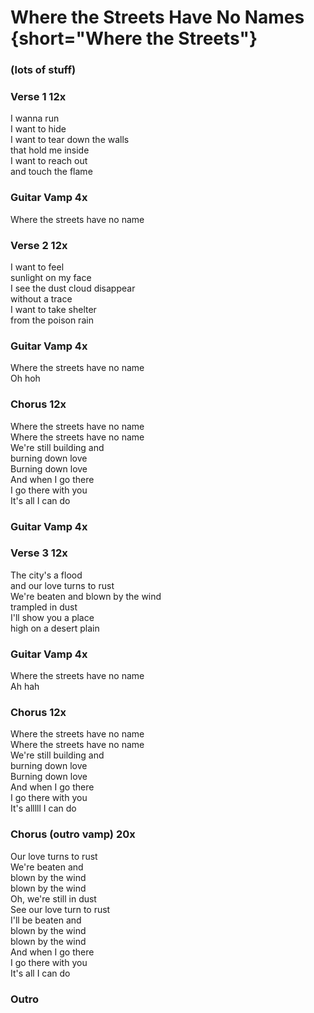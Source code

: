 # Where the Streets Have No Names {short="Where the Streets"}  

### (lots of stuff)  

### Verse 1  12x

I wanna run  
I want to hide  
I want to tear down the walls  
that hold me inside  
I want to reach out  
and touch the flame

### Guitar Vamp  4x

Where the streets have no name

### Verse 2  12x

I want to feel  
sunlight on my face  
I see the dust cloud disappear  
without a trace  
I want to take shelter  
from the poison rain  

### Guitar Vamp  4x

Where the streets have no name  
Oh hoh

### Chorus  12x

Where the streets have no name  
Where the streets have no name  
We're still building and  
burning down love  
Burning down love  
And when I go there  
I go there with you  
It's all I can do  

### Guitar Vamp  4x

### Verse 3  12x

The city's a flood  
and our love turns to rust  
We're beaten and
blown by the wind  
trampled in dust  
I'll show you a place  
high on a desert plain  

### Guitar Vamp  4x

Where the streets have no name  
Ah hah

### Chorus  12x

Where the streets have no name  
Where the streets have no name  
We're still building and  
burning down love  
Burning down love  
And when I go there  
I go there with you  
It's alllll I can do  

### Chorus (outro vamp)  20x

Our love turns to rust  
We're beaten and  
blown by the wind  
blown by the wind  
Oh, we're still in dust  
See our love turn to rust  
I'll be beaten and  
blown by the wind  
blown by the wind  
And when I go there  
I go there with you  
It's all I can do  

### Outro
